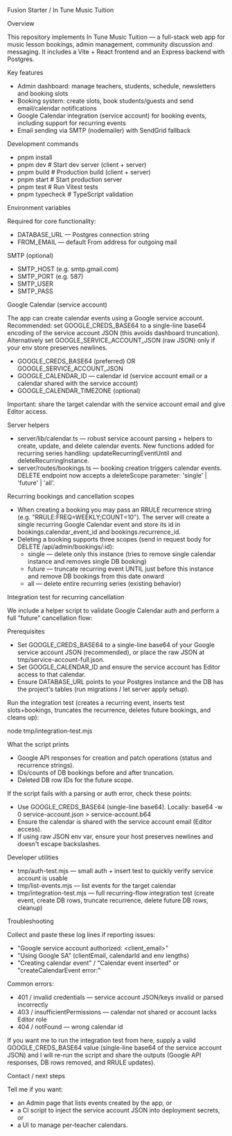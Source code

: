 Fusion Starter / In Tune Music Tuition

Overview

This repository implements In Tune Music Tuition — a full-stack web app for music lesson bookings, admin management, community discussion and messaging. It includes a Vite + React frontend and an Express backend with Postgres.

Key features

- Admin dashboard: manage teachers, students, schedule, newsletters and booking slots
- Booking system: create slots, book students/guests and send email/calendar notifications
- Google Calendar integration (service account) for booking events, including support for recurring events
- Email sending via SMTP (nodemailer) with SendGrid fallback

Development commands

- pnpm install
- pnpm dev        # Start dev server (client + server)
- pnpm build      # Production build (client + server)
- pnpm start      # Start production server
- pnpm test       # Run Vitest tests
- pnpm typecheck  # TypeScript validation

Environment variables

Required for core functionality:

- DATABASE_URL — Postgres connection string
- FROM_EMAIL — default From address for outgoing mail

SMTP (optional)

- SMTP_HOST (e.g. smtp.gmail.com)
- SMTP_PORT (e.g. 587)
- SMTP_USER
- SMTP_PASS

Google Calendar (service account)

The app can create calendar events using a Google service account.
Recommended: set GOOGLE_CREDS_BASE64 to a single-line base64 encoding of the service account JSON (this avoids dashboard truncation). Alternatively set GOOGLE_SERVICE_ACCOUNT_JSON (raw JSON) only if your env store preserves newlines.

- GOOGLE_CREDS_BASE64 (preferred) OR GOOGLE_SERVICE_ACCOUNT_JSON
- GOOGLE_CALENDAR_ID — calendar id (service account email or a calendar shared with the service account)
- GOOGLE_CALENDAR_TIMEZONE (optional)

Important: share the target calendar with the service account email and give Editor access.

Server helpers

- server/lib/calendar.ts — robust service account parsing + helpers to create, update, and delete calendar events. New functions added for recurring series handling: updateRecurringEventUntil and deleteRecurringInstance.
- server/routes/bookings.ts — booking creation triggers calendar events. DELETE endpoint now accepts a deleteScope parameter: 'single' | 'future' | 'all'.

Recurring bookings and cancellation scopes

- When creating a booking you may pass an RRULE recurrence string (e.g. "RRULE:FREQ=WEEKLY;COUNT=10"). The server will create a single recurring Google Calendar event and store its id in bookings.calendar_event_id and bookings.recurrence_id.
- Deleting a booking supports three scopes (send in request body for DELETE /api/admin/bookings/:id):
  - single — delete only this instance (tries to remove single calendar instance and removes single DB booking)
  - future — truncate recurring event UNTIL just before this instance and remove DB bookings from this date onward
  - all — delete entire recurring series (existing behavior)

Integration test for recurring cancellation

We include a helper script to validate Google Calendar auth and perform a full "future" cancellation flow:

Prerequisites

- Set GOOGLE_CREDS_BASE64 to a single-line base64 of your Google service account JSON (recommended), or place the raw JSON at tmp/service-account-full.json.
- Set GOOGLE_CALENDAR_ID and ensure the service account has Editor access to that calendar.
- Ensure DATABASE_URL points to your Postgres instance and the DB has the project's tables (run migrations / let server apply setup).

Run the integration test (creates a recurring event, inserts test slots+bookings, truncates the recurrence, deletes future bookings, and cleans up):

  node tmp/integration-test.mjs

What the script prints

- Google API responses for creation and patch operations (status and recurrence strings).
- IDs/counts of DB bookings before and after truncation.
- Deleted DB row IDs for the future scope.

If the script fails with a parsing or auth error, check these points:

- Use GOOGLE_CREDS_BASE64 (single-line base64). Locally: base64 -w 0 service-account.json > service-account.b64
- Ensure the calendar is shared with the service account email (Editor access).
- If using raw JSON env var, ensure your host preserves newlines and doesn't escape backslashes.

Developer utilities

- tmp/auth-test.mjs — small auth + insert test to quickly verify service account is usable
- tmp/list-events.mjs — list events for the target calendar
- tmp/integration-test.mjs — full recurring-flow integration test (create event, create DB rows, truncate recurrence, delete future DB rows, cleanup)

Troubleshooting

Collect and paste these log lines if reporting issues:

- "Google service account authorized: <client_email>"
- "Using Google SA" (clientEmail, calendarId and env lengths)
- "Creating calendar event" / "Calendar event inserted" or "createCalendarEvent error:"

Common errors:

- 401 / invalid credentials — service account JSON/keys invalid or parsed incorrectly
- 403 / insufficientPermissions — calendar not shared or account lacks Editor role
- 404 / notFound — wrong calendar id

If you want me to run the integration test from here, supply a valid GOOGLE_CREDS_BASE64 value (single-line base64 of the service account JSON) and I will re-run the script and share the outputs (Google API responses, DB rows removed, and RRULE updates).

Contact / next steps

Tell me if you want:

- an Admin page that lists events created by the app, or
- a CI script to inject the service account JSON into deployment secrets, or
- a UI to manage per-teacher calendars.


